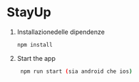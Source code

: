 # StayUp

1. Installazionedelle dipendenze

   ```bash
   npm install
   ```

2. Start the app

   ```bash
    npm run start (sia android che ios)
   ```
